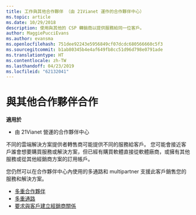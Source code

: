 ```yaml
---
title: 工作與其他合作夥伴 （由 21Vianet 運作的合作夥伴中心）
ms.topic: article
ms.date: 10/29/2018
description: 使用與其他的 CSP 轉銷商以提供服務給同一位客戶。
author: MaggiePucciEvans
ms.author: evansma
ms.openlocfilehash: 751dee92243e5956849cf07dcdc680566660c5f3
ms.sourcegitcommit: b1ab80345b4e4af649fb8cc51d96d798e0791ade
ms.translationtype: HT
ms.contentlocale: zh-TW
ms.lasthandoff: 04/23/2019
ms.locfileid: "62132041"
---
```

# <a name="work-with-other-partners"></a>與其他合作夥伴合作

**適用於**

-   由 21Vianet 營運的合作夥伴中心


不同的雲端解決方案提供者轉售商可能提供不同的服務給客戶。 您可能會接近客戶誰會想要購買服務或解決方案，但已經有購買軟體直接從軟體廠商，或擁有其他服務或從其他經銷商方案的訂用帳戶。 

您仍然可以在合作夥伴中心內使用的多通路和 multipartner 支援此客戶銷售您的服務和解決方案。

-   [多重合作夥伴](multipartner.md)
-   [多重通路](multichannel.md)
-   [要求與客戶建立經銷商關係](request-a-relationship-with-a-customer.md)
